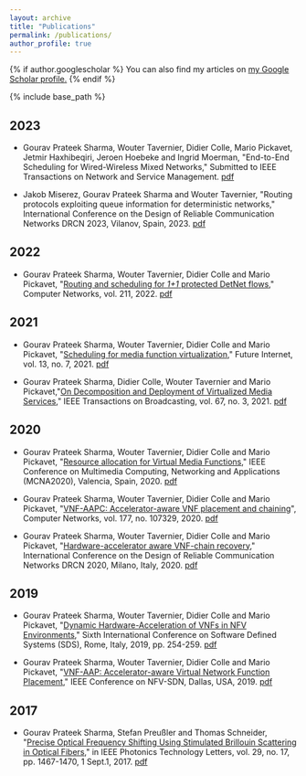 ```yaml
---
layout: archive
title: "Publications"
permalink: /publications/
author_profile: true
---
```


{% if author.googlescholar %}
  You can also find my articles on <u><a href="{{author.googlescholar}}">my Google Scholar profile</a>.</u>
{% endif %}

{% include base_path %}


## 2023
* Gourav Prateek Sharma, Wouter Tavernier, Didier Colle, Mario Pickavet,
Jetmir Haxhibeqiri, Jeroen Hoebeke and Ingrid Moerman, "End-to-End Scheduling for Wired-Wireless Mixed Networks," Submitted to IEEE Transactions on Network and Service Management. [pdf](https://gourav-prateek-sharma.github.io/files/_.pdf)

* Jakob Miserez, Gourav Prateek Sharma and Wouter Tavernier, "Routing protocols exploiting queue information for deterministic networks," International Conference on the Design of Reliable Communication Networks DRCN 2023, Vilanov, Spain, 2023. [pdf](https://gourav-prateek-sharma.github.io/files/publications/routing_proto_queue.pdf)

## 2022
* Gourav Prateek Sharma, Wouter Tavernier, Didier Colle and Mario Pickavet, "[Routing and scheduling for _1+1_ protected DetNet flows](https://www.sciencedirect.com/science/article/pii/S1389128622001372)," Computer Networks, vol. 211, 2022. [pdf](https://gourav-prateek-sharma.github.io/files/publications/1+1_rtsch_detnet.pdf)

## 2021
* Gourav Prateek Sharma, Wouter Tavernier, Didier Colle and Mario Pickavet, "[Scheduling for media function virtualization](https://www.mdpi.com/1999-5903/13/7/167)," Future Internet, vol. 13, no. 7, 2021. [pdf](https://gourav-prateek-sharma.github.io/files/publications/schd_mfv.pdf)

* Gourav Prateek Sharma, Didier Colle, Wouter Tavernier and Mario Pickavet,"[On Decomposition and Deployment of Virtualized Media Services](https://ieeexplore.ieee.org/abstract/document/9511328)," IEEE Transactions on Broadcasting, vol. 67, no. 3, 2021. [pdf](https://gourav-prateek-sharma.github.io/files/publications/deploy_decomp_mfv.pdf)

## 2020
* Gourav Prateek Sharma, Wouter Tavernier, Didier Colle and Mario Pickavet, "[Resource allocation for Virtual Media Functions](https://ieeexplore.ieee.org/abstract/document/9264280)," IEEE Conference on Multimedia Computing, Networking and Applications (MCNA2020), Valencia, Spain, 2020. [pdf](https://gourav-prateek-sharma.github.io/files/publications/resource_improv_vmf.pdf)

* Gourav Prateek Sharma, Wouter Tavernier, Didier Colle and Mario Pickavet, "[VNF-AAPC: Accelerator-aware VNF placement and chaining](https://www.sciencedirect.com/science/article/pii/S138912862030058X)", Computer Networks, vol. 177, no. 107329, 2020. [pdf](https://gourav-prateek-sharma.github.io/files/publications/vnf_aapc.pdf)

* Gourav Prateek Sharma, Wouter Tavernier, Didier Colle and Mario Pickavet, "[Hardware-accelerator aware VNF-chain recovery](https://ieeexplore.ieee.org/abstract/document/9089375)," International Conference on the Design of Reliable Communication Networks DRCN 2020, Milano, Italy, 2020. [pdf](https://gourav-prateek-sharma.github.io/files/publications/hw_accel_aware_vnf_recov.pdf)

## 2019
* Gourav Prateek Sharma, Wouter Tavernier, Didier Colle and Mario Pickavet, "[Dynamic Hardware-Acceleration of VNFs in NFV Environments](https://ieeexplore.ieee.org/abstract/document/8768671)," Sixth International Conference on Software Defined Systems (SDS), Rome, Italy, 2019, pp. 254-259. [pdf](https://gourav-prateek-sharma.github.io/files/publications/dynamic_vnf_accel.pdf)

* Gourav Prateek Sharma, Wouter Tavernier, Didier Colle and Mario Pickavet, "[VNF-AAP: Accelerator-aware Virtual Network Function Placement](https://ieeexplore.ieee.org/abstract/document/9040061)," IEEE Conference on NFV-SDN, Dallas, USA, 2019. [pdf](https://gourav-prateek-sharma.github.io/files/publications/vnf_aap.pdf)


## 2017
* Gourav Prateek Sharma, Stefan Preußler and Thomas Schneider, "[Precise Optical Frequency Shifting Using Stimulated Brillouin Scattering in Optical Fibers](https://ieeexplore.ieee.org/abstract/document/7987017/)," in IEEE Photonics Technology Letters, vol. 29, no. 17, pp. 1467-1470, 1 Sept.1, 2017. [pdf](https://gourav-prateek-sharma.github.io/files/precise_opt_freq_shift.pdf)
